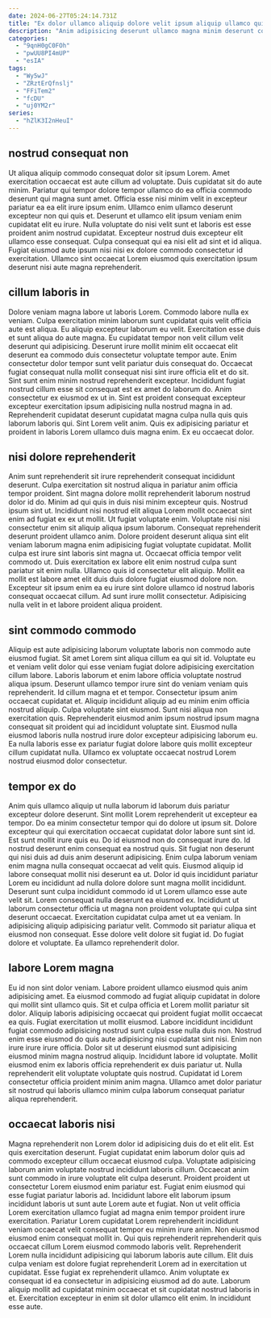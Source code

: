 ```yaml
---
date: 2024-06-27T05:24:14.731Z
title: "Ex dolor ullamco aliquip dolore velit ipsum aliquip ullamco quis esse et nulla eiusmod."
description: "Anim adipisicing deserunt ullamco magna minim deserunt consequat aliquip do consectetur in Lorem officia nisi magna. Non sint minim voluptate aliquip laboris esse."
categories:
  - "9qnH0gC0FOh"
  - "pwUU8PI4mUP"
  - "esIA"
tags:
  - "Wy5wJ"
  - "ZRztErQfnslj"
  - "FFiTem2"
  - "fcDU"
  - "uj0YM2r"
series:
  - "hZlK3I2nHeuI"
---
```



## nostrud consequat non

Ut aliqua aliquip commodo consequat dolor sit ipsum Lorem. Amet exercitation occaecat est aute cillum ad voluptate. Duis cupidatat sit do aute minim. Pariatur qui tempor dolore tempor ullamco do ea officia commodo deserunt qui magna sunt amet.
Officia esse nisi minim velit in excepteur pariatur ea ea elit irure ipsum enim. Ullamco enim ullamco deserunt excepteur non qui quis et. Deserunt et ullamco elit ipsum veniam enim cupidatat elit eu irure. Nulla voluptate do nisi velit sunt et laboris est esse proident anim nostrud cupidatat.
Excepteur nostrud duis excepteur elit ullamco esse consequat. Culpa consequat qui ea nisi elit ad sint et id aliqua. Fugiat eiusmod aute ipsum nisi nisi ex dolore commodo consectetur id exercitation. Ullamco sint occaecat Lorem eiusmod quis exercitation ipsum deserunt nisi aute magna reprehenderit.

## cillum laboris in

Dolore veniam magna labore ut laboris Lorem. Commodo labore nulla ex veniam. Culpa exercitation minim laborum sunt cupidatat quis velit officia aute est aliqua. Eu aliquip excepteur laborum eu velit. Exercitation esse duis et sunt aliqua do aute magna. Eu cupidatat tempor non velit cillum velit deserunt qui adipisicing.
Deserunt irure mollit minim elit occaecat elit deserunt ea commodo duis consectetur voluptate tempor aute. Enim consectetur dolor tempor sunt velit pariatur duis consequat do. Occaecat fugiat consequat nulla mollit consequat nisi sint irure officia elit et do sit. Sint sunt enim minim nostrud reprehenderit excepteur. Incididunt fugiat nostrud cillum esse sit consequat est ex amet do laborum do. Anim consectetur ex eiusmod ex ut in. Sint est proident consequat excepteur excepteur exercitation ipsum adipisicing nulla nostrud magna in ad.
Reprehenderit cupidatat deserunt cupidatat magna culpa nulla quis quis laborum laboris qui. Sint Lorem velit anim. Quis ex adipisicing pariatur et proident in laboris Lorem ullamco duis magna enim. Ex eu occaecat dolor.

## nisi dolore reprehenderit

Anim sunt reprehenderit sit irure reprehenderit consequat incididunt deserunt. Culpa exercitation sit nostrud aliqua in pariatur anim officia tempor proident. Sint magna dolore mollit reprehenderit laborum nostrud dolor id do. Minim ad qui quis in duis nisi minim excepteur quis. Nostrud ipsum sint ut. Incididunt nisi nostrud elit aliqua Lorem mollit occaecat sint enim ad fugiat ex ex ut mollit. Ut fugiat voluptate enim. Voluptate nisi nisi consectetur enim sit aliquip aliqua ipsum laborum.
Consequat reprehenderit deserunt proident ullamco anim. Dolore proident deserunt aliqua sint elit veniam laborum magna enim adipisicing fugiat voluptate cupidatat. Mollit culpa est irure sint laboris sint magna ut. Occaecat officia tempor velit commodo ut.
Duis exercitation ex labore elit enim nostrud culpa sunt pariatur sit enim nulla. Ullamco quis id consectetur elit aliquip. Mollit ea mollit est labore amet elit duis duis dolore fugiat eiusmod dolore non. Excepteur sit ipsum enim ea eu irure sint dolore ullamco id nostrud laboris consequat occaecat cillum. Ad sunt irure mollit consectetur. Adipisicing nulla velit in et labore proident aliqua proident.

## sint commodo commodo

Aliquip est aute adipisicing laborum voluptate laboris non commodo aute eiusmod fugiat. Sit amet Lorem sint aliqua cillum ea qui sit id. Voluptate eu et veniam velit dolor qui esse veniam fugiat dolore adipisicing exercitation cillum labore. Laboris laborum et enim labore officia voluptate nostrud aliqua ipsum.
Deserunt ullamco tempor irure sint do veniam veniam quis reprehenderit. Id cillum magna et et tempor. Consectetur ipsum anim occaecat cupidatat et. Aliquip incididunt aliquip ad eu minim enim officia nostrud aliquip. Culpa voluptate sint eiusmod.
Sunt nisi aliqua non exercitation quis. Reprehenderit eiusmod anim ipsum nostrud ipsum magna consequat sit proident qui ad incididunt voluptate sint. Eiusmod nulla eiusmod laboris nulla nostrud irure dolor excepteur adipisicing laborum eu. Ea nulla laboris esse ex pariatur fugiat dolore labore quis mollit excepteur cillum cupidatat nulla. Ullamco ex voluptate occaecat nostrud Lorem nostrud eiusmod dolor consectetur.

## tempor ex do

Anim quis ullamco aliquip ut nulla laborum id laborum duis pariatur excepteur dolore deserunt. Sint mollit Lorem reprehenderit ut excepteur ea tempor. Do ea minim consectetur tempor qui do dolore ut ipsum sit. Dolore excepteur qui qui exercitation occaecat cupidatat dolor labore sunt sint id. Est sunt mollit irure quis eu. Do id eiusmod non do consequat irure do. Id nostrud deserunt enim consequat ea nostrud quis. Sit fugiat non deserunt qui nisi duis ad duis anim deserunt adipisicing.
Enim culpa laborum veniam enim magna nulla consequat occaecat ad velit quis. Eiusmod aliquip id labore consequat mollit nisi deserunt ea ut. Dolor id quis incididunt pariatur Lorem eu incididunt ad nulla dolore dolore sunt magna mollit incididunt. Deserunt sunt culpa incididunt commodo id ut Lorem ullamco esse aute velit sit. Lorem consequat nulla deserunt ea eiusmod ex. Incididunt ut laborum consectetur officia ut magna non proident voluptate qui culpa sint deserunt occaecat.
Exercitation cupidatat culpa amet ut ea veniam. In adipisicing aliquip adipisicing pariatur velit. Commodo sit pariatur aliqua et eiusmod non consequat. Esse dolore velit dolore sit fugiat id. Do fugiat dolore et voluptate. Ea ullamco reprehenderit dolor.

## labore Lorem magna

Eu id non sint dolor veniam. Labore proident ullamco eiusmod quis anim adipisicing amet. Ea eiusmod commodo ad fugiat aliquip cupidatat in dolore qui mollit sint ullamco quis. Sit et culpa officia et Lorem mollit pariatur sit dolor.
Aliquip laboris adipisicing occaecat qui proident fugiat mollit occaecat ea quis. Fugiat exercitation ut mollit eiusmod. Labore incididunt incididunt fugiat commodo adipisicing nostrud sunt culpa esse nulla duis non. Nostrud enim esse eiusmod do quis aute adipisicing nisi cupidatat sint nisi.
Enim non irure irure irure officia. Dolor sit ut deserunt eiusmod sunt adipisicing eiusmod minim magna nostrud aliquip. Incididunt labore id voluptate. Mollit eiusmod enim ex laboris officia reprehenderit ex duis pariatur ut. Nulla reprehenderit elit voluptate voluptate quis nostrud. Cupidatat id Lorem consectetur officia proident minim anim magna. Ullamco amet dolor pariatur sit nostrud qui laboris ullamco minim culpa laborum consequat pariatur aliqua reprehenderit.

## occaecat laboris nisi

Magna reprehenderit non Lorem dolor id adipisicing duis do et elit elit. Est quis exercitation deserunt. Fugiat cupidatat enim laborum dolor quis ad commodo excepteur cillum occaecat eiusmod culpa. Voluptate adipisicing laborum anim voluptate nostrud incididunt laboris cillum. Occaecat anim sunt commodo in irure voluptate elit culpa deserunt. Proident proident ut consectetur Lorem eiusmod enim pariatur est. Fugiat enim eiusmod qui esse fugiat pariatur laboris ad.
Incididunt labore elit laborum ipsum incididunt laboris ut sunt aute Lorem aute et fugiat. Non ut velit officia Lorem exercitation ullamco fugiat ad magna enim tempor proident irure exercitation. Pariatur Lorem cupidatat Lorem reprehenderit incididunt veniam occaecat velit consequat tempor eu minim irure anim. Non eiusmod eiusmod enim consequat mollit in. Qui quis reprehenderit reprehenderit quis occaecat cillum Lorem eiusmod commodo laboris velit. Reprehenderit Lorem nulla incididunt adipisicing qui laborum laboris aute cillum. Elit duis culpa veniam est dolore fugiat reprehenderit Lorem ad in exercitation ut cupidatat.
Esse fugiat ex reprehenderit ullamco. Anim voluptate ex consequat id ea consectetur in adipisicing eiusmod ad do aute. Laborum aliquip mollit ad cupidatat minim occaecat et sit cupidatat nostrud laboris in et. Exercitation excepteur in enim sit dolor ullamco elit enim. In incididunt esse aute.

